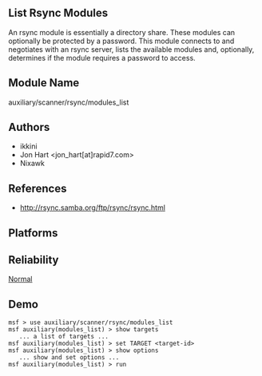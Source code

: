 ## List Rsync Modules

An rsync module is essentially a directory share. These 
modules can optionally be protected by a password. This 
module connects to and negotiates with an rsync server, 
lists the available modules and, optionally, determines if 
the module requires a password to access.


## Module Name
auxiliary/scanner/rsync/modules_list

## Authors
* ikkini
* Jon Hart <jon_hart[at]rapid7.com>
* Nixawk


## References
* http://rsync.samba.org/ftp/rsync/rsync.html




## Platforms


## Reliability
[Normal](https://github.com/rapid7/metasploit-framework/wiki/Exploit-Ranking)

## Demo

```
msf > use auxiliary/scanner/rsync/modules_list
msf auxiliary(modules_list) > show targets
   ... a list of targets ...
msf auxiliary(modules_list) > set TARGET <target-id>
msf auxiliary(modules_list) > show options
   ... show and set options ...
msf auxiliary(modules_list) > run
```
    
    